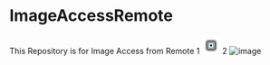 # ImageAccessRemote
This Repository is for Image Access from Remote
1
![image](https://github.com/casterbn/ImageAccessRemote/raw/master/gpsposition_rect.png)
2
![image](http://www.markus-bader.de/MB-Freeware/gpsposicon_rect.png)
